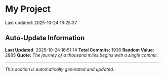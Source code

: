 # My Project


Last updated: 2025-10-24 16:25:37























































































































































































































































































































































































































































































































































































































































































































































































































































































































































































































































































































































































































































































































































































































































































































































































































































































































































































































































































































































































































































































































































































































































































































































































































## Auto-Update Information

**Last Updated:** 2025-10-24 16:51:14
**Total Commits:** 1936
**Random Value:** 2865
**Quote:** _The journey of a thousand miles begins with a single commit._

---
_This section is automatically generated and updated._